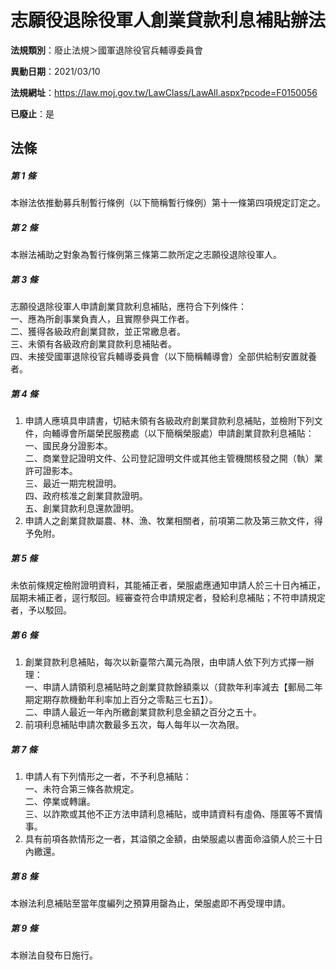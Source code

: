 # 志願役退除役軍人創業貸款利息補貼辦法

**法規類別**：廢止法規＞國軍退除役官兵輔導委員會

**異動日期**：2021/03/10  

**法規網址**：https://law.moj.gov.tw/LawClass/LawAll.aspx?pcode=F0150056

**已廢止**：是



## 法條
##### 第 1 條
本辦法依推動募兵制暫行條例（以下簡稱暫行條例）第十一條第四項規定訂定之。

##### 第 2 條
本辦法補助之對象為暫行條例第三條第二款所定之志願役退除役軍人。

##### 第 3 條
志願役退除役軍人申請創業貸款利息補貼，應符合下列條件：  
一、應為所創事業負責人，且實際參與工作者。  
二、獲得各級政府創業貸款，並正常繳息者。  
三、未領有各級政府創業貸款利息補貼者。  
四、未接受國軍退除役官兵輔導委員會（以下簡稱輔導會）全部供給制安置就養者。  

##### 第 4 條
1. 申請人應填具申請書，切結未領有各級政府創業貸款利息補貼，並檢附下列文件，向輔導會所屬榮民服務處（以下簡稱榮服處）申請創業貸款利息補貼：  
一、國民身分證影本。  
二、商業登記證明文件、公司登記證明文件或其他主管機關核發之開（執）業許可證影本。  
三、最近一期完稅證明。  
四、政府核准之創業貸款證明。  
五、創業貸款利息還款證明。
1. 申請人之創業貸款屬農、林、漁、牧業相關者，前項第二款及第三款文件，得予免附。

##### 第 5 條
未依前條規定檢附證明資料，其能補正者，榮服處應通知申請人於三十日內補正，屆期未補正者，逕行駁回。經審查符合申請規定者，發給利息補貼；不符申請規定者，予以駁回。

##### 第 6 條
1. 創業貸款利息補貼，每次以新臺幣六萬元為限，由申請人依下列方式擇一辦理：  
一、申請人請領利息補貼時之創業貸款餘額乘以（貸款年利率減去【郵局二年期定期存款機動年利率加上百分之零點三七五】）。  
二、申請人最近一年內所繳創業貸款利息金額之百分之五十。
1. 前項利息補貼申請次數最多五次，每人每年以一次為限。

##### 第 7 條
1. 申請人有下列情形之一者，不予利息補貼：  
一、未符合第三條各款規定。  
二、停業或轉讓。  
三、以詐欺或其他不正方法申請利息補貼，或申請資料有虛偽、隱匿等不實情事。
1. 具有前項各款情形之一者，其溢領之金額，由榮服處以書面命溢領人於三十日內繳還。

##### 第 8 條
本辦法利息補貼至當年度編列之預算用罄為止，榮服處即不再受理申請。

##### 第 9 條
本辦法自發布日施行。


